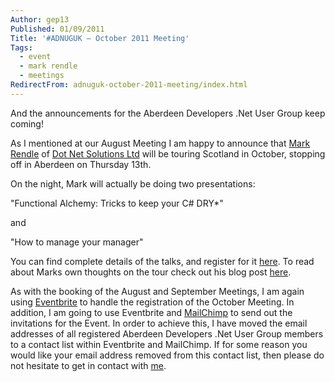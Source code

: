 ```yaml
---
Author: gep13
Published: 01/09/2011
Title: '#ADNUGUK – October 2011 Meeting'
Tags:
  - event
  - mark rendle
  - meetings
RedirectFrom: adnuguk-october-2011-meeting/index.html
---
```


And the announcements for the Aberdeen Developers .Net User Group keep coming!

As I mentioned at our August Meeting I am happy to announce that [Mark Rendle](http://twitter.com/markrendle) of [Dot Net Solutions Ltd](http://www.dotnetsolutions.co.uk/) will be touring Scotland in October, stopping off in Aberdeen on Thursday 13th.

On the night, Mark will actually be doing two presentations:

"Functional Alchemy: Tricks to keep your C# DRY*"

and

"How to manage your manager"

You can find complete details of the talks, and register for it [here](http://adnuguk-oct2011.eventbrite.com/). To read about Marks own thoughts on the tour check out his blog post [here](http://blog.markrendle.net/2011/08/30/on-tour/).

As with the booking of the August and September Meetings, I am again using [Eventbrite](http://www.eventbrite.com/) to handle the registration of the October Meeting. In addition, I am going to use Eventbrite and [MailChimp](http://www.mailchimp.com) to send out the invitations for the Event. In order to achieve this, I have moved the email addresses of all registered Aberdeen Developers .Net User Group members to a contact list within Eventbrite and MailChimp. If for some reason you would like your email address removed from this contact list, then please do not hesitate to get in contact with [me](http://www.gep13.co.uk/blog/?page_id=38).
